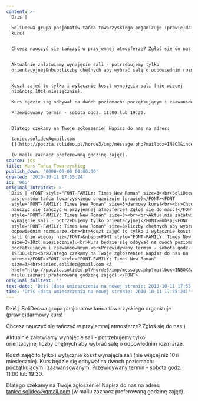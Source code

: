 ```yaml
---
content: >-
  Dziś | 

  SoliDeowa grupa pasjonatów tańca towarzyskiego organizuje (prawie)darmowy
  kurs!


  Chcesz nauczyć się tańczyć w przyjemnej atmosferze? Zgłoś się do nas:)


  Aktualnie załatwiamy wynajęcie sali - potrzebujemy tylko
  orientacyjnej&nbsp;liczby chętnych aby wybrać salę o odpowiednim rozmiarze.


  Koszt zajęć to tylko i wyłącznie koszt wynajęcia sali (nie więcej
  niż&nbsp;10zł miesięcznie).

  Kurs będzie się odbywał na dwóch poziomach: początkującym i zaawansowanym.

  Przewidywany termin - sobota godz. 11:00 lub 19:30.


  Dlatego czekamy na Twoje zgłoszenie! Napisz do nas na adres:

  taniec.solideo@gmail.com
  [](http://poczta.solideo.pl/horde3/imp/message.php?mailbox=INBOX&index=9332#)

  (w mailu zaznacz preferowaną godzinę zajęć). 
source: jos
title: Kurs Tańca Towarzyskieg
publish_down: '0000-00-00 00:00:00'
created: '2010-10-11 17:55:24'
id: '965'
original_introtext: >-
  Dziś | <FONT style="FONT-FAMILY: Times New Roman" size=3><br>SoliDeowa grupa
  pasjonatów tańca towarzyskiego organizuje (prawie)</FONT><FONT
  style="FONT-FAMILY: Times New Roman" size=3>darmowy kurs!<br><br>Chcesz
  nauczyć się tańczyć w przyjemnej atmosferze? Zgłoś się do nas:)</FONT><FONT
  style="FONT-FAMILY: Times New Roman" size=3><br><br>Aktualnie załatwiamy
  wynajęcie sali - potrzebujemy tylko orientacyjnej</FONT>&nbsp;<FONT
  style="FONT-FAMILY: Times New Roman" size=3>liczby chętnych aby wybrać salę o
  odpowiednim rozmiarze.<br><br>Koszt zajęć to tylko i wyłącznie koszt wynajęcia
  sali (nie więcej niż</FONT>&nbsp;<FONT style="FONT-FAMILY: Times New Roman"
  size=3>10zł miesięcznie).<br>Kurs będzie się odbywał na dwóch poziomach:
  początkującym i zaawansowanym.<br>Przewidywany termin - sobota godz. 11:00 lub
  19:30.<br><br>Dlatego czekamy na Twoje zgłoszenie! Napisz do nas na
  adres:</FONT><FONT style="FONT-FAMILY: Times New Roman"
  size=3><br>taniec.solideo@gmail.com <A
  href="http://poczta.solideo.pl/horde3/imp/message.php?mailbox=INBOX&amp;index=9332#"></A><br>(w
  mailu zaznacz preferowaną godzinę zajęć).</FONT> 
original_fulltext: ''
text-date: 'Dziś (data umieszczenia na nowej stronie: 2010-10-11 17:55:24)'
time: 'Dziś (data umieszczenia na nowej stronie: 2010-10-11 17:55:24)'
---
```

Dziś | 
SoliDeowa grupa pasjonatów tańca towarzyskiego organizuje (prawie)darmowy kurs!

Chcesz nauczyć się tańczyć w przyjemnej atmosferze? Zgłoś się do nas:)

Aktualnie załatwiamy wynajęcie sali - potrzebujemy tylko orientacyjnej&nbsp;liczby chętnych aby wybrać salę o odpowiednim rozmiarze.

Koszt zajęć to tylko i wyłącznie koszt wynajęcia sali (nie więcej niż&nbsp;10zł miesięcznie).
Kurs będzie się odbywał na dwóch poziomach: początkującym i zaawansowanym.
Przewidywany termin - sobota godz. 11:00 lub 19:30.

Dlatego czekamy na Twoje zgłoszenie! Napisz do nas na adres:
taniec.solideo@gmail.com [](http://poczta.solideo.pl/horde3/imp/message.php?mailbox=INBOX&index=9332#)
(w mailu zaznacz preferowaną godzinę zajęć). 

<!--{{json:{"created_date":"2010-10-11 17:55:24","publish_down":"0000-00-00 00:00:00","id":"965"}}}-->